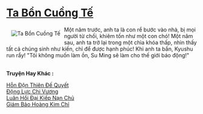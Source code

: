 <a href="https://truyentiki.com/ta-bon-cuong-te.33732/" title="Ta Bổn Cuồng Tế"><h1>Ta Bổn Cuồng Tế</h1></a><div style="display:table"><img align="right" style="float: left; padding: 10px;" src="https://truyentiki.com/a/img/str/src/33732.jpg" alt="Ta Bổn Cuồng Tế">Một năm trước, anh ta là con rể bước vào nhà, bị mọi người từ chối, khiêm tốn như một con chó! Một năm sau, anh ta trở lại trong một chìa khóa thấp, nhìn thấy tất cả chúng sinh như kiến, chỉ để được hạnh phúc! Khi anh ta bắn, Kyushu run rẩy! "Tôi không muốn làm ồn, Su Ming sẽ làm cho thế giới báo động!"</div><p><br><b>Truyện Hay Khác :</b></p><a href="https://truyentiki.com/hon-don-thien-de-quyet.33731/" alt="Hỗn Độn Thiên Đế Quyết">Hỗn Độn Thiên Đế Quyết</a><br/><a href="https://github.com/nownovels/top500/tree/master/truyenhay/33451/" alt="Động Lực Chi Vương">Động Lực Chi Vương</a><br/><a href="https://github.com/nownovels/top500/tree/master/truyenhay/33615/" alt="Luân Hồi Đại Kiếp Nạn Chủ">Luân Hồi Đại Kiếp Nạn Chủ</a><br/><a href="https://github.com/nownovels/top500/tree/master/truyenhay/33895/" alt="Giám Bảo Hoàng Kim Chỉ">Giám Bảo Hoàng Kim Chỉ</a><br/>